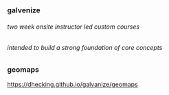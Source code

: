 ### galvenize
###### two week onsite instructor led custom courses
###### intended to build a strong foundation of core concepts

### geomaps
https://dhecking.github.io/galvanize/geomaps
